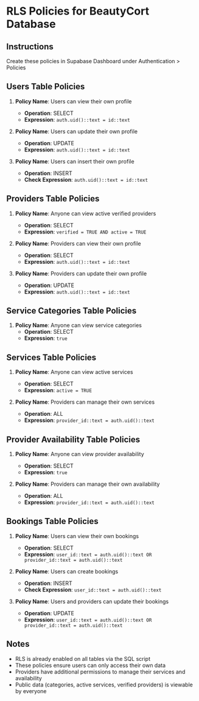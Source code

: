 # RLS Policies for BeautyCort Database

## Instructions
Create these policies in Supabase Dashboard under Authentication > Policies

## Users Table Policies

1. **Policy Name**: Users can view their own profile
   - **Operation**: SELECT
   - **Expression**: `auth.uid()::text = id::text`

2. **Policy Name**: Users can update their own profile
   - **Operation**: UPDATE
   - **Expression**: `auth.uid()::text = id::text`

3. **Policy Name**: Users can insert their own profile
   - **Operation**: INSERT
   - **Check Expression**: `auth.uid()::text = id::text`

## Providers Table Policies

1. **Policy Name**: Anyone can view active verified providers
   - **Operation**: SELECT
   - **Expression**: `verified = TRUE AND active = TRUE`

2. **Policy Name**: Providers can view their own profile
   - **Operation**: SELECT
   - **Expression**: `auth.uid()::text = id::text`

3. **Policy Name**: Providers can update their own profile
   - **Operation**: UPDATE
   - **Expression**: `auth.uid()::text = id::text`

## Service Categories Table Policies

1. **Policy Name**: Anyone can view service categories
   - **Operation**: SELECT
   - **Expression**: `true`

## Services Table Policies

1. **Policy Name**: Anyone can view active services
   - **Operation**: SELECT
   - **Expression**: `active = TRUE`

2. **Policy Name**: Providers can manage their own services
   - **Operation**: ALL
   - **Expression**: `provider_id::text = auth.uid()::text`

## Provider Availability Table Policies

1. **Policy Name**: Anyone can view provider availability
   - **Operation**: SELECT
   - **Expression**: `true`

2. **Policy Name**: Providers can manage their own availability
   - **Operation**: ALL
   - **Expression**: `provider_id::text = auth.uid()::text`

## Bookings Table Policies

1. **Policy Name**: Users can view their own bookings
   - **Operation**: SELECT
   - **Expression**: `user_id::text = auth.uid()::text OR provider_id::text = auth.uid()::text`

2. **Policy Name**: Users can create bookings
   - **Operation**: INSERT
   - **Check Expression**: `user_id::text = auth.uid()::text`

3. **Policy Name**: Users and providers can update their bookings
   - **Operation**: UPDATE
   - **Expression**: `user_id::text = auth.uid()::text OR provider_id::text = auth.uid()::text`

## Notes
- RLS is already enabled on all tables via the SQL script
- These policies ensure users can only access their own data
- Providers have additional permissions to manage their services and availability
- Public data (categories, active services, verified providers) is viewable by everyone